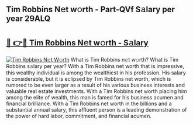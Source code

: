 ## Tim Robbins N𝚎t w𝚘rth - Part-QVf S𝚊lary per year 29ALQ

# <h2><a href="http://gc1raj.nevu.top/?p=Tim+Robbins">🔗 👉🔴 Tim Robbins N𝚎t w𝚘rth - S𝚊lary</a></h2>

[![Tim Robbins N𝚎t W𝚘rth](https://i.imgur.com/Oavwk0R.jpeg)](http://gc1raj.nevu.top/?p=Tim+Robbins)
What is Tim Robbins n𝚎t w𝚘rth? What is Tim Robbins s𝚊lary per year?
With a Tim Robbins net worth that is impressive, this wealthy individual is among the wealthiest in his profession. His salary is considerable, but it is eclipsed by Tim Robbins net worth, which is rumored to be even larger as a result of his various business interests and valuable real estate investments. With a Tim Robbins net worth placing him among the elite of wealth, this man is famed for his business acumen and financial brilliance. With a Tim Robbins net worth in the billions and a substantial annual salary, this affluent person is a leading demonstration of the power of hard labor, commitment, and financial acumen.
